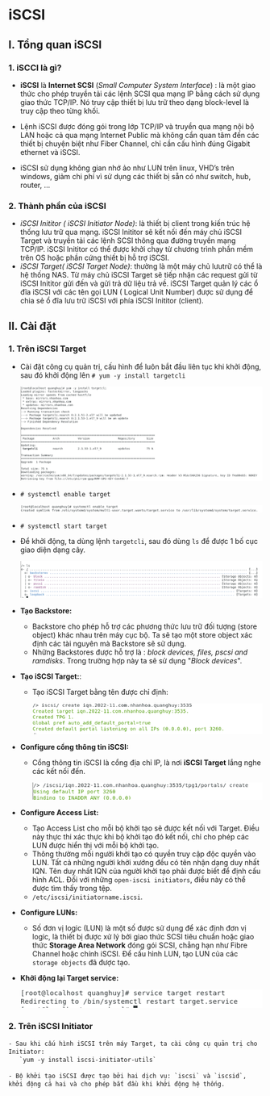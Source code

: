 # iSCSI

## I. Tổng quan iSCSI

### 1. iSCCI là gì?

  - **iSCSI** là **Internet SCSI** (*Small Computer System Interface*) : là một giao thức cho phép truyền tải các lệnh SCSI qua mạng IP bằng cách sử dụng giao thức TCP/IP. Nó truy cập thiết bị lưu trữ theo dạng block-level là truy cập theo từng khối.

  - Lệnh iSCSI được đóng gói trong lớp TCP/IP và truyền qua mạng nội bộ LAN hoặc cả qua mạng Internet Public mà không cần quan tâm đến các thiết bị chuyện biệt như Fiber Channel, chỉ cần cấu hình đúng Gigabit ethernet và iSCSI.

  - iSCSI sử dụng không gian nhớ ảo như LUN trên linux, VHD’s trên windows, giảm chi phí vì sử dụng các thiết bị sẵn có như switch, hub, router, …

### 2. Thành phần của iSCSI

  - *iSCSI Inititor ( iSCSI Initiator Node)*: là thiết bị client trong kiến trúc hệ thống lưu trữ qua mạng. iSCSI Inititor sẽ kết nối đến máy chủ iSCSI Target và truyền tải các lệnh SCSI thông qua đường truyền mạng TCP/IP. iSCSI Inititor có thể được khởi chạy từ chương trình phần mềm trên OS hoặc phần cứng thiết bị hỗ trợ iSCSI.
  - *iSCSI Target( iSCSI Target Node)*: thường là một máy chủ lưutrữ có thể là hệ thống NAS. Từ máy chủ iSCSI Target sẽ tiếp nhận các request gửi từ iSCSI Inititor gửi đến và gửi trả dữ liệu trả về. iSCSI Target quản lý các ổ đĩa iSCSI với các tên gọi LUN ( Logical Unit Number) được sử dụng để chia sẻ ổ đĩa lưu trữ iSCSI với phía iSCSI Inititor (client).

## II. Cài đặt

### 1. Trên iSCSI Target

   - Cài đặt công cụ quản trị, cấu hình để luôn bắt đầu liên tục khi khởi động, sau đó khởi động lên
   `# yum -y install targetcli`
 
       ![](./image/42.png)
       
   - `# systemctl enable target`
  
       ![](./image/43.png)
      
   - `# systemctl start target`
   - Để khởi động, ta dùng lệnh `targetcli`, sau đó dùng `ls` để được 1 bố cục giao diện dạng cây.

       ![](./image/44.png)
        
   - **Tạo Backstore:**
      - Backstore cho phép hỗ trợ các phương thức lưu trữ đối tượng (store object) khác nhau trên máy cục bộ. Ta sẽ tạo một store object xác định các tài nguyên mà Backstore sẽ sử dụng. 
      - Những Backstores được hỗ trợ là : *block devices, files, pscsi and ramdisks*. Trong trường hợp này ta sẽ sử dụng "*Block devices*".
   - **Tạo iSCSI Target:**: 
      - Tạo iSCSI Target bằng tên được chỉ định:
      
        ![](./image/45.png)
        
   - **Configure cổng thông tin iSCSI:**
      - Cổng thông tin iSCSI là cổng địa chỉ IP, là nơi **iSCSI Target** lắng nghe các kết nối đến.
        
        ![](./image/46.png)
        
   - **Configure Access List:**
      - Tạo Access List cho mỗi bộ khởi tạo sẽ được kết nối với Target. Điều này thực thi xác thực khi bộ khởi tạo đó kết nối, chỉ cho phép các LUN được hiển thị với mỗi bộ khởi tạo.
      - Thông thường mỗi người khởi tạo có quyền truy cập độc quyền vào LUN. Tất cả những người khởi xướng đều có tên nhận dạng duy nhất IQN. Tên duy nhất IQN của người khởi tạo phải được biết để định cấu hình ACL. Đối với những `open-iscsi initiators`, điều này có thể được tìm thấy trong tệp.
      -  `/etc/iscsi/initiatorname.iscsi`.

   - **Configure  LUNs:**
      - Số đơn vị logic (LUN) là một số được sử dụng để xác định đơn vị logic, là thiết bị được xử lý bởi giao thức SCSI tiêu chuẩn hoặc giao thức **Storage Area Network** đóng gói SCSI, chẳng hạn như Fibre Channel hoặc chính iSCSI. Để cấu hình LUN, tạo LUN của các `storage objects` đã được tạo.
   - **Khởi động lại Target service:**
   
        ![](./image/47.png)
       
  ### 2. Trên iSCSI Initiator
    - Sau khi cấu hình iSCSI trên máy Target, ta cài công cụ quản trị cho Initiator:
       `yum -y install iscsi-initiator-utils`

    - Bộ khởi tạo iSCSI được tạo bởi hai dịch vụ: `iscsi` và `iscsid`, khởi động cả hai và cho phép bắt đầu khi khởi động hệ thống.
   
   
        
